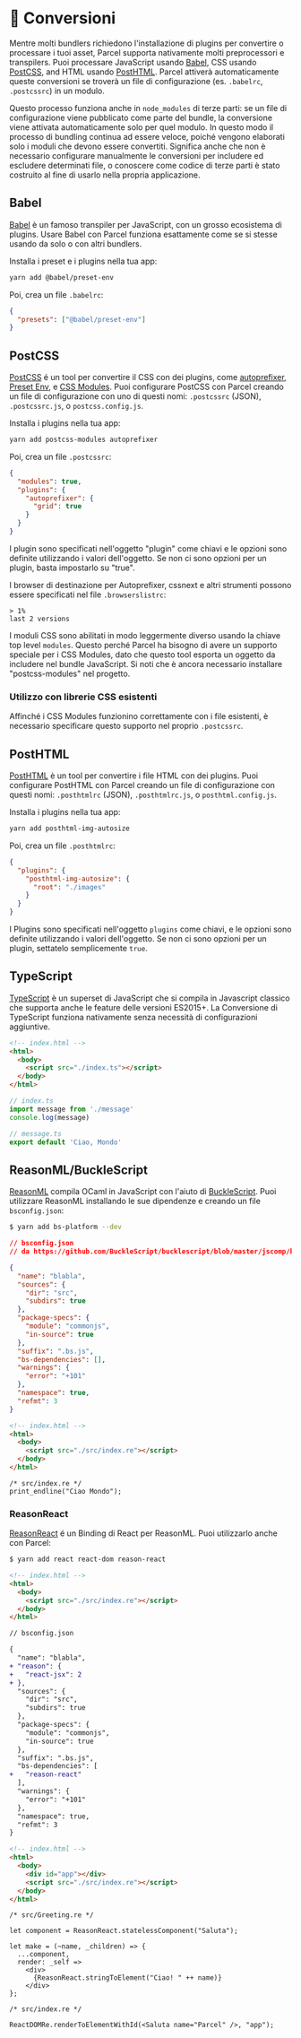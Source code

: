 # 🐠 Conversioni

Mentre molti bundlers richiedono l'installazione di plugins per convertire o processare i tuoi asset, Parcel supporta nativamente molti preprocessori e transpilers. Puoi processare JavaScript usando [Babel](https://babeljs.io), CSS usando [PostCSS](http://postcss.org), and HTML usando [PostHTML](https://github.com/posthtml/posthtml). Parcel attiverà automaticamente queste conversioni se troverà un file di configurazione (es. `.babelrc`, `.postcssrc`) in un modulo.

Questo processo funziona anche in `node_modules` di terze parti: se un file di configurazione viene pubblicato come parte del bundle, la conversione viene attivata automaticamente solo per quel modulo. In questo modo il processo di bundling continua ad essere veloce, poiché vengono elaborati solo i moduli che devono essere convertiti. Significa anche che non è necessario configurare manualmente le conversioni per includere ed escludere determinati file, o conoscere come codice di terze parti è stato costruito al fine di usarlo nella propria applicazione.

## Babel

[Babel](https://babeljs.io) è un famoso transpiler per JavaScript, con un grosso ecosistema di plugins. Usare Babel con Parcel funziona esattamente come se si stesse usando da solo o con altri bundlers.

Installa i preset e i plugins nella tua app:

```bash
yarn add @babel/preset-env
```

Poi, crea un file `.babelrc`:

```json
{
  "presets": ["@babel/preset-env"]
}
```

## PostCSS

[PostCSS](http://postcss.org) é un tool per convertire il CSS con dei plugins, come [autoprefixer](https://github.com/postcss/autoprefixer), [Preset Env](https://github.com/csstools/postcss-preset-env), e [CSS Modules](https://github.com/css-modules/css-modules). Puoi configurare PostCSS con Parcel creando un file di configurazione con uno di questi nomi: `.postcssrc` (JSON), `.postcssrc.js`, o `postcss.config.js`.

Installa i plugins nella tua app:

```bash
yarn add postcss-modules autoprefixer
```

Poi, crea un file `.postcssrc`:

```json
{
  "modules": true,
  "plugins": {
    "autoprefixer": {
      "grid": true
    }
  }
}
```

I plugin sono specificati nell'oggetto "plugin" come chiavi e le opzioni sono definite utilizzando i valori dell'oggetto. Se non ci sono opzioni per un plugin, basta impostarlo su "true".

I browser di destinazione per Autoprefixer, cssnext e altri strumenti possono essere specificati nel file `.browserslistrc`:

```
> 1%
last 2 versions
```

I moduli CSS sono abilitati in modo leggermente diverso usando la chiave top level `modules`. Questo perché Parcel ha bisogno di avere un supporto speciale per i CSS Modules, dato che questo tool esporta un oggetto da includere nel bundle JavaScript. Si noti che è ancora necessario installare "postcss-modules" nel progetto.

### Utilizzo con librerie CSS esistenti

Affinché i CSS Modules funzionino correttamente con i file esistenti, è necessario specificare questo supporto nel proprio `.postcssrc`.

## PostHTML

[PostHTML](https://github.com/posthtml/posthtml) è un tool per convertire i file HTML con dei plugins. Puoi configurare PostHTML con Parcel creando un file di configurazione con questi nomi: `.posthtmlrc` (JSON), `.posthtmlrc.js`, o `posthtml.config.js`.

Installa i plugins nella tua app:

```bash
yarn add posthtml-img-autosize
```

Poi, crea un file `.posthtmlrc`:

```json
{
  "plugins": {
    "posthtml-img-autosize": {
      "root": "./images"
    }
  }
}
```

I Plugins sono specificati nell'oggetto `plugins` come chiavi, e le opzioni sono definite utilizzando i valori dell'oggetto. Se non ci sono opzioni per un plugin, settatelo semplicemente `true`.

## TypeScript

[TypeScript](https://www.typescriptlang.org/) è un superset di JavaScript che si compila in Javascript classico che supporta anche le feature delle versioni ES2015+. La Conversione di TypeScript funziona nativamente senza necessità di configurazioni aggiuntive.

```html
<!-- index.html -->
<html>
  <body>
    <script src="./index.ts"></script>
  </body>
</html>
```

```typescript
// index.ts
import message from './message'
console.log(message)
```

```typescript
// message.ts
export default 'Ciao, Mondo'
```

## ReasonML/BuckleScript

[ReasonML](https://reasonml.github.io/) compila OCaml in JavaScript con l'aiuto di [BuckleScript](https://bucklescript.github.io). Puoi utilizzare ReasonML installando le sue dipendenze e creando un file `bsconfig.json`:

```bash
$ yarn add bs-platform --dev
```

```json
// bsconfig.json
// da https://github.com/BuckleScript/bucklescript/blob/master/jscomp/bsb/templates/basic-reason/bsconfig.json

{
  "name": "blabla",
  "sources": {
    "dir": "src",
    "subdirs": true
  },
  "package-specs": {
    "module": "commonjs",
    "in-source": true
  },
  "suffix": ".bs.js",
  "bs-dependencies": [],
  "warnings": {
    "error": "+101"
  },
  "namespace": true,
  "refmt": 3
}
```

```html
<!-- index.html -->
<html>
  <body>
    <script src="./src/index.re"></script>
  </body>
</html>
```

```reason
/* src/index.re */
print_endline("Ciao Mondo");
```

### ReasonReact

[ReasonReact](https://reasonml.github.io/reason-react/) é un Binding di React per ReasonML. Puoi utilizzarlo anche con Parcel:

```bash
$ yarn add react react-dom reason-react
```

```html
<!-- index.html -->
<html>
  <body>
    <script src="./src/index.re"></script>
  </body>
</html>
```

```diff
// bsconfig.json

{
  "name": "blabla",
+ "reason": {
+   "react-jsx": 2
+ },
  "sources": {
    "dir": "src",
    "subdirs": true
  },
  "package-specs": {
    "module": "commonjs",
    "in-source": true
  },
  "suffix": ".bs.js",
  "bs-dependencies": [
+   "reason-react"
  ],
  "warnings": {
    "error": "+101"
  },
  "namespace": true,
  "refmt": 3
}
```

```html
<!-- index.html -->
<html>
  <body>
    <div id="app"></div>
    <script src="./src/index.re"></script>
  </body>
</html>
```

```reason
/* src/Greeting.re */

let component = ReasonReact.statelessComponent("Saluta");

let make = (~name, _children) => {
  ...component,
  render: _self =>
    <div>
      {ReasonReact.stringToElement("Ciao! " ++ name)}
    </div>
};
```

```reason
/* src/index.re */

ReactDOMRe.renderToElementWithId(<Saluta name="Parcel" />, "app");
```
